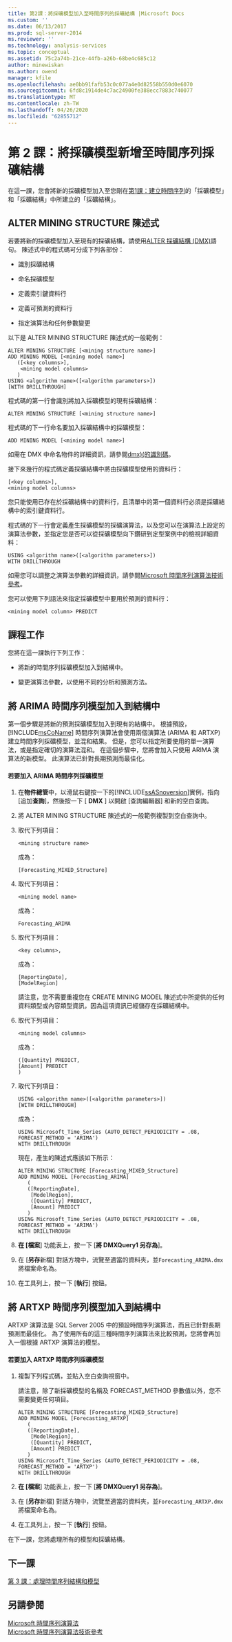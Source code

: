 ```yaml
---
title: 第2課：將採礦模型加入至時間序列的採礦結構 |Microsoft Docs
ms.custom: ''
ms.date: 06/13/2017
ms.prod: sql-server-2014
ms.reviewer: ''
ms.technology: analysis-services
ms.topic: conceptual
ms.assetid: 75c2a74b-21ce-44fb-a26b-68be4c685c12
author: minewiskan
ms.author: owend
manager: kfile
ms.openlocfilehash: ae0bb91fafb53c0c077a4e0d82558b550d0e6070
ms.sourcegitcommit: 6fd8c1914de4c7ac24900fe388ecc7883c740077
ms.translationtype: MT
ms.contentlocale: zh-TW
ms.lasthandoff: 04/26/2020
ms.locfileid: "62855712"
---
```

# <a name="lesson-2-adding-mining-models-to-the-time-series-mining-structure"></a>第 2 課：將採礦模型新增至時間序列採礦結構
  在這一課，您會將新的採礦模型加入至您剛在[第1課：建立時間序列](../../2014/tutorials/lesson-1-creating-a-time-series-mining-model-and-mining-structure.md)的「採礦模型」和「採礦結構」中所建立的「採礦結構」。  
  
## <a name="alter-mining-structure-statement"></a>ALTER MINING STRUCTURE 陳述式  
 若要將新的採礦模型加入至現有的採礦結構，請使用[ALTER 採礦結構 &#40;DMX&#41;](/sql/dmx/alter-mining-structure-dmx?view=sql-server-2016)語句。 陳述式中的程式碼可分成下列各部份：  
  
-   識別採礦結構  
  
-   命名採礦模型  
  
-   定義索引鍵資料行  
  
-   定義可預測的資料行  
  
-   指定演算法和任何參數變更  
  
 以下是 ALTER MINING STRUCTURE 陳述式的一般範例：  
  
```  
ALTER MINING STRUCTURE [<mining structure name>]  
ADD MINING MODEL [<mining model name>]  
   ([<key columns>],  
    <mining model columns>  
   )  
USING <algorithm name>([<algorithm parameters>])  
[WITH DRILLTHROUGH]  
```  
  
 程式碼的第一行會識別將加入採礦模型的現有採礦結構：  
  
```  
ALTER MINING STRUCTURE [<mining structure name>]  
```  
  
 程式碼的下一行命名要加入採礦結構中的採礦模型：  
  
```  
ADD MINING MODEL [<mining model name>]  
```  
  
 如需在 DMX 中命名物件的詳細資訊，請參閱[dmx&#41;&#40;的識別碼](/sql/dmx/identifiers-dmx)。  
  
 接下來幾行的程式碼定義採礦結構中將由採礦模型使用的資料行：  
  
```  
[<key columns>],  
<mining model columns>  
```  
  
 您只能使用已存在於採礦結構中的資料行，且清單中的第一個資料行必須是採礦結構中的索引鍵資料行。  
  
 程式碼的下一行會定義產生採礦模型的採礦演算法，以及您可以在演算法上設定的演算法參數，並指定您是否可以從採礦模型向下鑽研到定型案例中的檢視詳細資料：  
  
```  
USING <algorithm name>([<algorithm parameters>])  
WITH DRILLTHROUGH  
```  
  
 如需您可以調整之演算法參數的詳細資訊，請參閱[Microsoft 時間序列演算法技術參考](../../2014/analysis-services/data-mining/microsoft-time-series-algorithm-technical-reference.md)。  
  
 您可以使用下列語法來指定採礦模型中要用於預測的資料行：  
  
```  
<mining model column> PREDICT  
```  
  
## <a name="lesson-tasks"></a>課程工作  
 您將在這一課執行下列工作：  
  
-   將新的時間序列採礦模型加入到結構中。  
  
-   變更演算法參數，以使用不同的分析和預測方法。  
  
## <a name="adding-an-arima-time-series-model-to-the-structure"></a>將 ARIMA 時間序列模型加入到結構中  
 第一個步驟是將新的預測採礦模型加入到現有的結構中。 根據預設，[!INCLUDE[msCoName](../includes/msconame-md.md)] 時間序列演算法會使用兩個演算法 (ARIMA 和 ARTXP) 建立時間序列採礦模型，並混和結果。 但是，您可以指定所要使用的單一演算法，或是指定確切的演算法混和。 在這個步驟中，您將會加入只使用 ARIMA 演算法的新模型。 此演算法已針對長期預測而最佳化。  
  
#### <a name="to-add-an-arima-time-series-mining-model"></a>若要加入 ARIMA 時間序列採礦模型  
  
1.  在**物件總管**中，以滑鼠右鍵按一下的[!INCLUDE[ssASnoversion](../includes/ssasnoversion-md.md)]實例，指向 [追加**查詢**]，然後按一下 [ **DMX** ] 以開啟 [查詢編輯器] 和新的空白查詢。  
  
2.  將 ALTER MINING STRUCTURE 陳述式的一般範例複製到空白查詢中。  
  
3.  取代下列項目：  
  
    ```  
    <mining structure name>   
    ```  
  
     成為：  
  
    ```  
    [Forecasting_MIXED_Structure]  
    ```  
  
4.  取代下列項目：  
  
    ```  
    <mining model name>   
    ```  
  
     成為：  
  
    ```  
    Forecasting_ARIMA  
    ```  
  
5.  取代下列項目：  
  
    ```  
    <key columns>,  
    ```  
  
     成為：  
  
    ```  
    [ReportingDate],  
    [ModelRegion]  
    ```  
  
     請注意，您不需要重複您在 CREATE MINING MODEL 陳述式中所提供的任何資料類型或內容類型資訊，因為這項資訊已經儲存在採礦結構中。  
  
6.  取代下列項目：  
  
    ```  
    <mining model columns>  
    ```  
  
     成為：  
  
    ```  
    ([Quantity] PREDICT,  
    [Amount] PREDICT  
    )  
    ```  
  
7.  取代下列項目：  
  
    ```  
    USING <algorithm name>([<algorithm parameters>])   
    [WITH DRILLTHROUGH]  
    ```  
  
     成為：  
  
    ```  
    USING Microsoft_Time_Series (AUTO_DETECT_PERIODICITY = .08, FORECAST_METHOD = 'ARIMA')  
    WITH DRILLTHROUGH  
    ```  
  
     現在，產生的陳述式應該如下所示：  
  
    ```  
    ALTER MINING STRUCTURE [Forecasting_MIXED_Structure]  
    ADD MINING MODEL [Forecasting_ARIMA]  
       (  
       ([ReportingDate],  
        [ModelRegion],  
        ([Quantity] PREDICT,  
        [Amount] PREDICT  
       )   
    USING Microsoft_Time_Series (AUTO_DETECT_PERIODICITY = .08, FORECAST_METHOD = 'ARIMA')  
    WITH DRILLTHROUGH  
    ```  
  
8.  **在 [檔案**] 功能表上，按一下 [**將 DMXQuery1 另存為**]。  
  
9. 在 [**另存**新檔] 對話方塊中，流覽至適當的資料夾，並`Forecasting_ARIMA.dmx`將檔案命名為。  
  
10. 在工具列上，按一下 [**執行**] 按鈕。  
  
## <a name="adding-an-artxp-time-series-model-to-the-structure"></a>將 ARTXP 時間序列模型加入到結構中  
 ARTXP 演算法是 SQL Server 2005 中的預設時間序列演算法，而且已針對長期預測而最佳化。 為了使用所有的這三種時間序列演算法來比較預測，您將會再加入一個根據 ARTXP 演算法的模型。  
  
#### <a name="to-add-an-artxp-time-series-mining-model"></a>若要加入 ARTXP 時間序列採礦模型  
  
1.  複製下列程式碼，並貼入空白查詢視窗中。  
  
     請注意，除了新採礦模型的名稱及 FORECAST_METHOD 參數值以外，您不需要變更任何項目。  
  
    ```  
    ALTER MINING STRUCTURE [Forecasting_MIXED_Structure]  
    ADD MINING MODEL [Forecasting_ARTXP]  
       (  
       ([ReportingDate],  
        [ModelRegion],  
        ([Quantity] PREDICT,  
        [Amount] PREDICT  
       )   
    USING Microsoft_Time_Series (AUTO_DETECT_PERIODICITY = .08, FORECAST_METHOD = 'ARTXP')  
    WITH DRILLTHROUGH  
    ```  
  
2.  **在 [檔案**] 功能表上，按一下 [**將 DMXQuery1 另存為**]。  
  
3.  在 [**另存**新檔] 對話方塊中，流覽至適當的資料夾，並`Forecasting_ARTXP.dmx`將檔案命名為。  
  
4.  在工具列上，按一下 [**執行**] 按鈕。  
  
 在下一課，您將處理所有的模型和採礦結構。  
  
## <a name="next-lesson"></a>下一課  
 [第 3 課：處理時間序列結構和模型](../../2014/tutorials/lesson-3-processing-the-time-series-structure-and-models.md)  
  
## <a name="see-also"></a>另請參閱  
 [Microsoft 時間序列演算法](../../2014/analysis-services/data-mining/microsoft-time-series-algorithm.md)   
 [Microsoft 時間序列演算法技術參考](../../2014/analysis-services/data-mining/microsoft-time-series-algorithm-technical-reference.md)  
  
  
